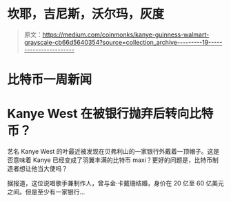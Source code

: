 # 坎耶，吉尼斯，沃尔玛，灰度

> 原文：<https://medium.com/coinmonks/kanye-guinness-walmart-grayscale-cb66d5640354?source=collection_archive---------19----------------------->

# 比特币一周新闻

# Kanye West 在被银行抛弃后转向比特币？

艺名 Kanye West 的叶最近被发现在贝弗利山的一家银行外戴着一顶帽子。这是否意味着 Kanye 已经变成了羽翼丰满的比特币 maxi？更好的问题是，比特币制造者想让他当大使吗？

据报道，这位说唱歌手兼制作人，曾与金·卡戴珊结婚，身价在 20 亿至 60 亿美元之间。但是至少有一家银行…